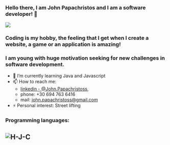 ### Hello there, I am John Papachristos and I am a software developer! 👋
![](https://visitor-badge.laobi.icu/badge?page_id=JohnPapachristos.JohnPapachristos)
### Coding is my hobby, the feeling that Ι get when I create a website, a game or an application is amazing!

### I am young with huge motivation seeking for new challenges in software development.

- 🌱 I’m currently learning Java and Javascript
- 📫 How to reach me: 
  * [linkedin - @John.Papachristoss](linkedin.com/in/john-papachristos-a7b620218), 
  * phone: +30 694 763 6416
  * mail: john.papachristoss@gmail.com
- ⚡ Personal interest: Street lifting


### Programming languages:

![H-J-C](https://user-images.githubusercontent.com/88382457/128032462-1ee216c1-c55e-492e-8f58-08c92562d22f.png)
-


